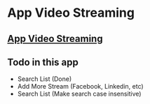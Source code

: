 # App Video Streaming

## [App Video Streaming](https://abhaypai.github.io/app-video-streaming/)

## Todo in this app
* Search List (Done)
* Add More Stream (Facebook, Linkedin, etc)
* Search List (Make search case insensitive)

